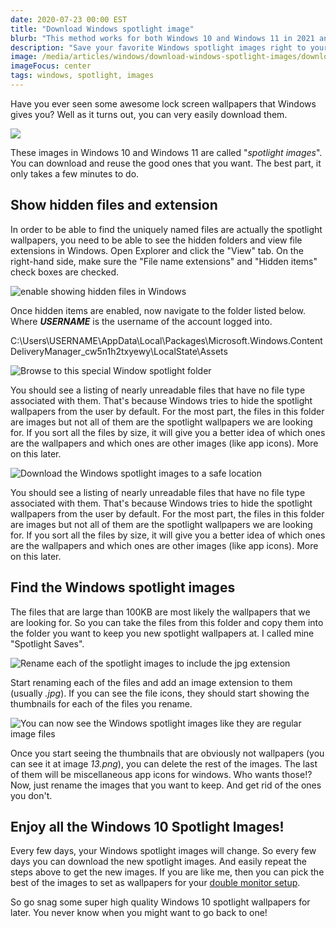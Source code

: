 ```yaml
---
date: 2020-07-23 00:00 EST
title: "Download Windows spotlight image"
blurb: "This method works for both Windows 10 and Windows 11 in 2021 and 2022."
description: "Save your favorite Windows spotlight images right to your computer. This method works for both Windows 10 and Windows 11 in 2021 and 2022."
image: /media/articles/windows/download-windows-spotlight-images/download-windows-spotlight-images-lockscreen.jpg
imageFocus: center
tags: windows, spotlight, images
---
```


Have you ever seen some awesome lock screen wallpapers that Windows gives you? Well as it turns out, you can very easily download them.

![](/media/articles/windows/download-windows-spotlight-images/download-windows-spotlight-images-lockscreen.jpg)

These images in Windows 10 and Windows 11 are called "_spotlight images_". You can download and reuse the good ones that you want. The best part, it only takes a few minutes to do.

## Show hidden files and extension

In order to be able to find the uniquely named files are actually the spotlight wallpapers, you need to be able to see the hidden folders and view file extensions in Windows. Open Explorer and click the "View" tab. On the right-hand side, make sure the "File name extensions" and "Hidden items" check boxes are checked.

![enable showing hidden files in Windows](/media/articles/windows/download-windows-spotlight-images/spotlight-hidden-files.png)

Once hidden items are enabled, now navigate to the folder listed below. Where **_USERNAME_** is the username of the account logged into.

<div class="msg note">
C:\Users\USERNAME\AppData\Local\Packages\Microsoft.Windows.ContentDeliveryManager_cw5n1h2txyewy\LocalState\Assets
</div>

![Browse to this special Window spotlight folder](/media/articles/windows/download-windows-spotlight-images/spotlight-files-home-1024x406.png)

You should see a listing of nearly unreadable files that have no file type associated with them. That's because Windows tries to hide the spotlight wallpapers from the user by default. For the most part, the files in this folder are images but not all of them are the spotlight wallpapers we are looking for. If you sort all the files by size, it will give you a better idea of which ones are the wallpapers and which ones are other images (like app icons). More on this later.

![Download the Windows spotlight images to a safe location](/media/articles/windows/download-windows-spotlight-images/spotlight-files-sorted-by-size-1024x496.png)

You should see a listing of nearly unreadable files that have no file type associated with them. That's because Windows tries to hide the spotlight wallpapers from the user by default. For the most part, the files in this folder are images but not all of them are the spotlight wallpapers we are looking for. If you sort all the files by size, it will give you a better idea of which ones are the wallpapers and which ones are other images (like app icons). More on this later.

## Find the Windows spotlight images

The files that are large than 100KB are most likely the wallpapers that we are looking for. So you can take the files from this folder and copy them into the folder you want to keep you new spotlight wallpapers at. I called mine "Spotlight Saves".

![Rename each of the spotlight images to include the jpg extension](/media/articles/windows/download-windows-spotlight-images/spotlight-renaming-files-1024x422.png)

Start renaming each of the files and add an image extension to them (usually _.jpg_). If you can see the file icons, they should start showing the thumbnails for each of the files you rename.

![You can now see the Windows spotlight images like they are regular image files](/media/articles/windows/download-windows-spotlight-images/spotlight-files-extras-1024x400.png)

Once you start seeing the thumbnails that are obviously not wallpapers (you can see it at image _13.png_), you can delete the rest of the images. The last of them will be miscellaneous app icons for windows. Who wants those!? Now, just rename the images that you want to keep. And get rid of the ones you don't.

## Enjoy all the Windows 10 Spotlight Images!

Every few days, your Windows spotlight images will change. So every few days you can download the new spotlight images. And easily repeat the steps above to get the new images. If you are like me, then you can pick the best of the images to set as wallpapers for your [double monitor setup](./how-to-setup-dual-monitors-on-pc).

So go snag some super high quality Windows 10 spotlight wallpapers for later. You never know when you might want to go back to one!
